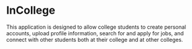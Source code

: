 # InCollege
This application is designed to allow college students to create personal accounts, upload profile information, search for and apply for jobs, and connect with other students both at their college and at other colleges.
